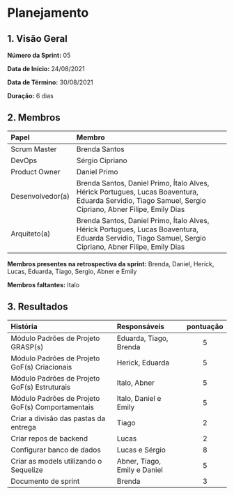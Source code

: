 # Planejamento

## 1. Visão Geral

**Número da Sprint:** 05  

**Data de Início:** 24/08/2021  

**Data de Término:** 30/08/2021   

**Duração:** 6 dias       

## 2. Membros
|      Papel       |          Membro            |
| :--------------  | :-----------------------   |
|    Scrum Master  |       Brenda Santos        |
|      DevOps      |      Sérgio Cipriano       |
|   Product Owner  |       Daniel Primo         |
| Desenvolvedor(a) |Brenda Santos, Daniel Primo, Ítalo Alves, Hérick Portugues, Lucas Boaventura, Eduarda Servidio, Tiago Samuel, Sergio Cipriano, Abner Filipe, Emily Dias |
|   Arquiteto(a)   |Brenda Santos, Daniel Primo, Ítalo Alves, Hérick Portugues, Lucas Boaventura, Eduarda Servidio, Tiago Samuel, Sergio Cipriano, Abner Filipe, Emily Dias| 

**Membros presentes na retrospectiva da sprint:**  Brenda, Daniel, Herick, Lucas, Eduarda, Tiago, Sergio, Abner e Emily

**Membros faltantes:** Italo

## 3. Resultados
|  História  | Responsáveis  | pontuação | 
| :--------  | :-----------  | :-------: | 
| Módulo Padrões de Projeto GRASP(s) | Eduarda, Tiago, Brenda | 5 |
| Módulo Padrões de Projeto GoF(s) Criacionais | Herick, Eduarda | 5 |
| Módulo Padrões de Projeto GoF(s) Estruturais | Italo, Abner | 5 |
| Módulo Padrões de Projeto GoF(s) Comportamentais |Italo, Daniel e Emily | 5 |
| Criar a divisão das pastas da entrega | Tiago | 2 |
| Criar repos de backend | Lucas | 2 |
| Configurar banco de dados | Lucas e Sérgio | 8 |
| Criar as models utilizando o Sequelize | Abner, Tiago, Emily e Daniel | 5 |
| Documento de sprint | Brenda | 3 |

